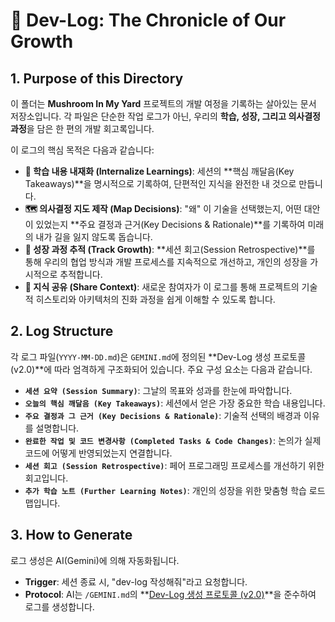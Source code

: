 # 📝 Dev-Log: The Chronicle of Our Growth

## 1. Purpose of this Directory

이 폴더는 **Mushroom In My Yard** 프로젝트의 개발 여정을 기록하는 살아있는 문서 저장소입니다. 각 파일은 단순한 작업 로그가 아닌, 우리의 **학습, 성장, 그리고 의사결정 과정**을 담은 한 편의 개발 회고록입니다.

이 로그의 핵심 목적은 다음과 같습니다:

-   **🧠 학습 내용 내재화 (Internalize Learnings)**: 세션의 **핵심 깨달음(Key Takeaways)**을 명시적으로 기록하여, 단편적인 지식을 완전한 내 것으로 만듭니다.
-   **🗺️ 의사결정 지도 제작 (Map Decisions)**: "왜" 이 기술을 선택했는지, 어떤 대안이 있었는지 **주요 결정과 근거(Key Decisions & Rationale)**를 기록하여 미래의 내가 길을 잃지 않도록 돕습니다.
-   **🌱 성장 과정 추적 (Track Growth)**: **세션 회고(Session Retrospective)**를 통해 우리의 협업 방식과 개발 프로세스를 지속적으로 개선하고, 개인의 성장을 가시적으로 추적합니다.
-   **🤝 지식 공유 (Share Context)**: 새로운 참여자가 이 로그를 통해 프로젝트의 기술적 히스토리와 아키텍처의 진화 과정을 쉽게 이해할 수 있도록 합니다.

## 2. Log Structure

각 로그 파일(`YYYY-MM-DD.md`)은 `GEMINI.md`에 정의된 **Dev-Log 생성 프로토콜 (v2.0)**에 따라 엄격하게 구조화되어 있습니다. 주요 구성 요소는 다음과 같습니다.

-   **`세션 요약 (Session Summary)`**: 그날의 목표와 성과를 한눈에 파악합니다.
-   **`오늘의 핵심 깨달음 (Key Takeaways)`**: 세션에서 얻은 가장 중요한 학습 내용입니다.
-   **`주요 결정과 그 근거 (Key Decisions & Rationale)`**: 기술적 선택의 배경과 이유를 설명합니다.
-   **`완료한 작업 및 코드 변경사항 (Completed Tasks & Code Changes)`**: 논의가 실제 코드에 어떻게 반영되었는지 연결합니다.
-   **`세션 회고 (Session Retrospective)`**: 페어 프로그래밍 프로세스를 개선하기 위한 회고입니다.
-   **`추가 학습 노트 (Further Learning Notes)`**: 개인의 성장을 위한 맞춤형 학습 로드맵입니다.

## 3. How to Generate

로그 생성은 AI(Gemini)에 의해 자동화됩니다.

-   **Trigger**: 세션 종료 시, "dev-log 작성해줘"라고 요청합니다.
-   **Protocol**: AI는 `/GEMINI.md`의 **[Dev-Log 생성 프로토콜 (v2.0)](/GEMINI.md#6-dev-log-생성-프로토콜-v20)**을 준수하여 로그를 생성합니다.